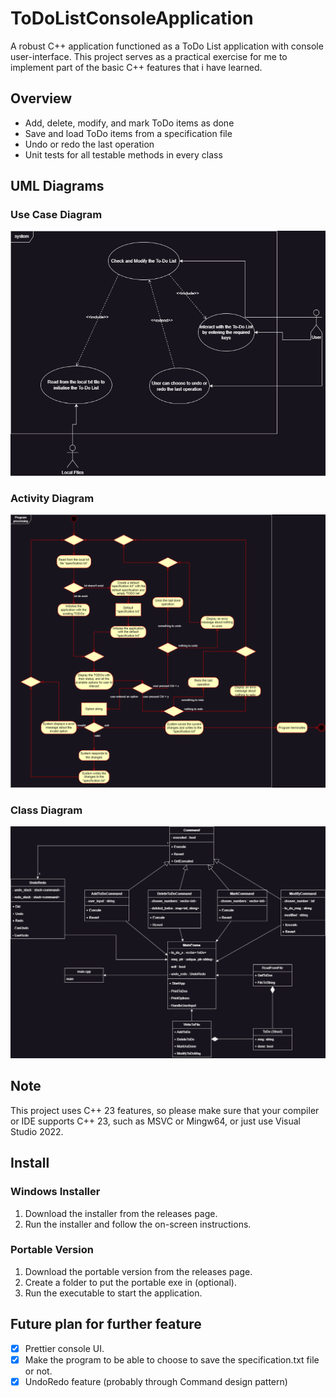 # ToDoListConsoleApplication
A robust C++ application functioned as a ToDo List application with console user-interface. This project serves as a practical exercise for me to implement part of the basic C++ features that i have learned.

## Overview
- Add, delete, modify, and mark ToDo items as done
- Save and load ToDo items from a specification file
- Undo or redo the last operation
- Unit tests for all testable methods in every class

## UML Diagrams

### Use Case Diagram
![use_case_diagram](/uml_diagrams/images/use_case_diagram.png)

### Activity Diagram
![activity_diagram](/uml_diagrams/images/activity_diagram.png)

### Class Diagram
![class_diagram](/uml_diagrams/images/class_diagram.png)

## Note
This project uses C++ 23 features, so please make sure that your compiler or IDE supports C++ 23, such as MSVC or Mingw64, or just use Visual Studio 2022.


## Install
### Windows Installer
1. Download the installer from the releases page.
2. Run the installer and follow the on-screen instructions.

### Portable Version
1. Download the portable version from the releases page.
2. Create a folder to put the portable exe in (optional).
3. Run the executable to start the application.

## Future plan for further feature
- [x] Prettier console UI.
- [x] Make the program to be able to choose to save the specification.txt file or not.
- [x] UndoRedo feature (probably through Command design pattern)
